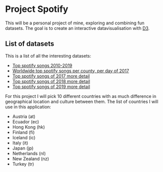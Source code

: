 # Project Spotify

This will be a personal project of mine, exploring and combining fun datasets. The goal is to create an interactive datavisualisation with [D3](d3js.org).

## List of datasets

This is a list of all the interesting datasets:

- [Top spotify songs 2010-2019](https://www.kaggle.com/leonardopena/top-spotify-songs-from-20102019-by-year)
- [Worldwide top spotify songs per county, per day of 2017](https://www.kaggle.com/edumucelli/spotifys-worldwide-daily-song-ranking)
- [Top spotify songs of 2017 more detail](https://www.kaggle.com/nadintamer/top-tracks-of-2017)
- [Top spotify songs of 2018 more detail](https://www.kaggle.com/nadintamer/top-spotify-tracks-of-2018)
- [Top spotify songs of 2019 more detail](https://www.kaggle.com/leonardopena/top50spotify2019)

For this project I will pick 10 different countries with as much difference in geographical location and culture between them.
The list of countries I will use in this application:
- Austria (at)
- Ecuador (ec)
- Hong Kong (hk)
- Finland (fi)
- Iceland (ic)
- Italy (it)
- Japan (jp)
- Netherlands (nl)
- New Zealand (nz)
- Turkey (tr)

